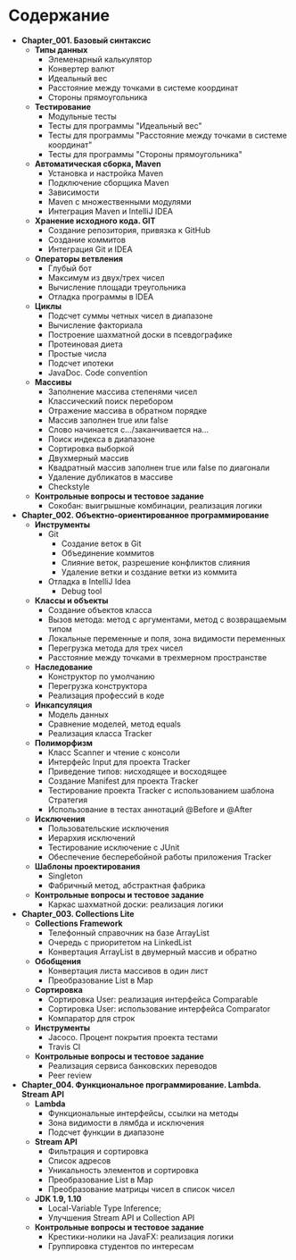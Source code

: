 # Содержание

- **Chapter_001. Базовый синтаксис**
  - **Типы данных**
    - Элеменарный калькулятор
    - Конвертер валют 
    - Идеальный вес
    - Расстояние между точками в системе координат
    - Стороны прямоугольника
  - **Тестирование**
    - Модульные тесты
    - Тесты для программы "Идеальный вес"
    - Тесты для программы "Расстояние между точками в системе координат"
    - Тесты для программы "Стороны прямоугольника"
  - **Автоматическая сборка, Maven**
    - Установка и настройка Maven
    - Подключение сборщика Maven
    - Зависимости 
    - Maven с множественными модулями
    - Интеграция Maven и IntelliJ IDEA
  - **Хранение исходного кода. GIT**
    - Создание репозитория, привязка к GitHub
    - Создание коммитов
    - Интеграция Git и IDEA
  - **Операторы ветвления**
    - Глубый бот
    - Максимум из двух/трех чисел 
    - Вычисление площади треугольника
    - Отладка программы в IDEA
  - **Циклы**
    - Подсчет суммы четных чисел в диапазоне
    - Вычисление факториала 
    - Построение шахматной доски в псевдографике 
    - Протеиновая диета
    - Простые числа 
    - Подсчет ипотеки
    - JavaDoc. Code convention
  - **Массивы**
    - Заполнение массива степенями чисел 
    - Классический поиск перебором
    - Отражение массива в обратном порядке 
    - Массив заполнен true или false
    - Слово начинается с.../заканчивается на... 
    - Поиск индекса в диапазоне
    - Сортировка выборкой
    - Двухмерный массив 
    - Квадратный массив заполнен true или false по диагонали 
    - Удаление дубликатов в массиве
    - Checkstyle
  - **Контрольные вопросы и тестовое задание**
    - Сокобан: выигрышные комбинации, реализация логики
- **Chapter_002. Объектно-ориентированное программирование**
  - **Инструменты**
    - Git
      - Создание веток в Git
      - Объединение коммитов
      - Слияние веток, разрешение конфликтов слияния
      - Удаление ветки и создание ветки из коммита
    - Отладка в IntelliJ Idea
      - Debug tool
  - **Классы и объекты**
    - Создание объектов класса
    - Вызов метода: метод с аргументами, метод с возвращаемым типом
    - Локальные переменные и поля, зона видимости переменных
    - Перегрузка метода для трех чисел
    - Расстояние между точками в трехмерном пространстве
  - **Наследование**
    - Конструктор по умолчанию 
    - Перегрузка конструктора
    - Реализация профессий в коде
  - **Инкапсуляция**
    - Модель данных
    - Сравнение моделей, метод equals
    - Реализация класса Tracker
  - **Полиморфизм**
    - Класс Scanner и чтение с консоли
    - Интерфейс Input для проекта Tracker
    - Приведение типов: нисходящее и восходящее
    - Создание Manifest для проекта Tracker
    - Тестирование проекта Tracker с использованием шаблона Стратегия
    - Использование в тестах аннотаций @Before и @After
  - **Исключения**
    - Пользовательские исключения
    - Иерархия исключений
    - Тестирование исключение с JUnit
    - Обеспечение бесперебойной работы приложения Tracker
  - **Шаблоны проектирования**
    - Singleton
    - Фабричный метод, абстрактная фабрика
  - **Контрольные вопросы и тестовое задание**
    - Каркас шахматной доски: реализация логики
- **Chapter_003. Collections Lite**
  - **Collections Framework**
    - Телефонный справочник на базе ArrayList
    - Очередь с приоритетом на LinkedList 
    - Конвертация ArrayList в двумерный массив и обратно
  - **Обобщения**
    - Конвертация листа массивов в один лист 
    - Преобразование List в Map
  - **Сортировка**
    - Сортировка User: реализация интерфейса Comparable
    - Сортировка User: использование интерфейса Comparator
    - Компаратор для строк
  - **Инструменты**
    - Jacoco. Процент покрытия проекта тестами
    - Travis CI
  - **Контрольные вопросы и тестовое задание**
    - Реализация сервиса банковских переводов
    - Peer review
- **Chapter_004. Функциональное программирование. Lambda. Stream API**
  - **Lambda**
    - Функциональные интерфейсы, ссылки на методы
    - Зона видимости в лямбда и исключения
    - Подсчет функции в диапазоне
  - **Stream API**
    - Фильтрация и сортировка
    - Список адресов
    - Уникальность элементов и сортировка
    - Преобразование List в Map
    - Преобразование матрицы чисел в список чисел
  - **JDK 1.9, 1.10**
    - Local-Variable Type Inference;
    - Улучшения Stream API и Collection API
  - **Контрольные вопросы и тестовое задание**
    - Крестики-нолики на JavaFX: реализация логики
    - Группировка студентов по интересам